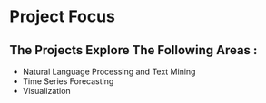 # Project Focus

## The Projects Explore The Following Areas :

 - Natural Language Processing and Text Mining
 - Time Series Forecasting
 - Visualization
